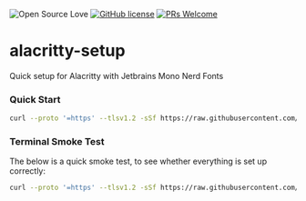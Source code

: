 ![Open Source Love](https://badges.frapsoft.com/os/v2/open-source.svg?v=103) [![GitHub license](https://img.shields.io/badge/licence-GPL--3.0-blue)](LICENSE) [![PRs Welcome](https://img.shields.io/badge/PRs-welcome-green.svg)](.github/CONTRIBUTING.md)
<br>

# alacritty-setup
Quick setup for Alacritty with Jetbrains Mono Nerd Fonts

### Quick Start

```bash
curl --proto '=https' --tlsv1.2 -sSf https://raw.githubusercontent.com/linux-terminal-setup/alacritty-setup/main/setup.sh | bash
```
### Terminal Smoke Test 

The below is a quick smoke test, to see whether everything is set up correctly:

```bash
curl --proto '=https' --tlsv1.2 -sSf https://raw.githubusercontent.com/linux-terminal-setup/nerd-fonts-setup/main/test/smoke-test.sh | bash
```

